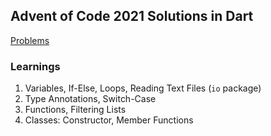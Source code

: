 ## Advent of Code 2021 Solutions in Dart

[Problems](https://adventofcode.com/2021)

### Learnings

1. Variables, If-Else, Loops, Reading Text Files (`io` package)
2. Type Annotations, Switch-Case
3. Functions, Filtering Lists
4. Classes: Constructor, Member Functions
